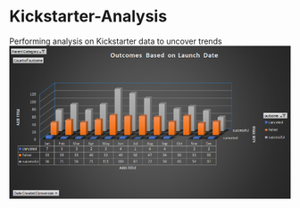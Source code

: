 # Kickstarter-Analysis
 Performing analysis on Kickstarter data to uncover trends
![Kickstarter-Analyst-Chart 1](https://github.com/rvasquez1019/Kickstarter-Analysis/blob/master/Kickstarter-Analyst-Chart%201.png)
